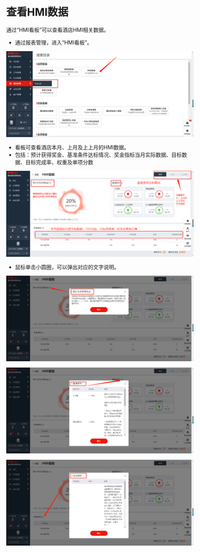 # 查看HMI数据

通过“HMI看板”可以查看酒店HMI相关数据。

* 通过报表管理，进入“HMI看板”。

![](../../../.gitbook/assets/image%20%28518%29.png)

* 看板可查看酒店本月、上月及上上月的HMI数据。
* 包括：预计获得奖金、基准条件达标情况、奖金指标当月实际数据、目标数据、目标完成率、权重及单项分数

![](../../../.gitbook/assets/image%20%28332%29.png)

* 鼠标单击小圆圈，可以弹出对应的文字说明。

![](../../../.gitbook/assets/image%20%28364%29.png)

![](../../../.gitbook/assets/image%20%28160%29.png)

![](../../../.gitbook/assets/image%20%28268%29.png)

